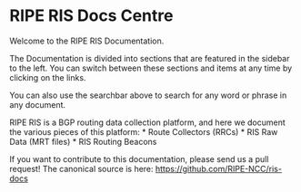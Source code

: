 # RIPE RIS Docs Centre

Welcome to the RIPE RIS Documentation.

The Documentation is divided into sections that are featured in the sidebar to the left.
You can switch between these sections and items at any time by clicking on the links.

You can also use the searchbar above to search for any word or phrase in any document.

RIPE RIS is a BGP routing data collection platform, and here we document the various pieces of this platform:
    * Route Collectors (RRCs)
    * RIS Raw Data (MRT files)
    * RIS Routing Beacons

If you want to contribute to this documentation, please send us a pull request! The canonical source is here:
https://github.com/RIPE-NCC/ris-docs
